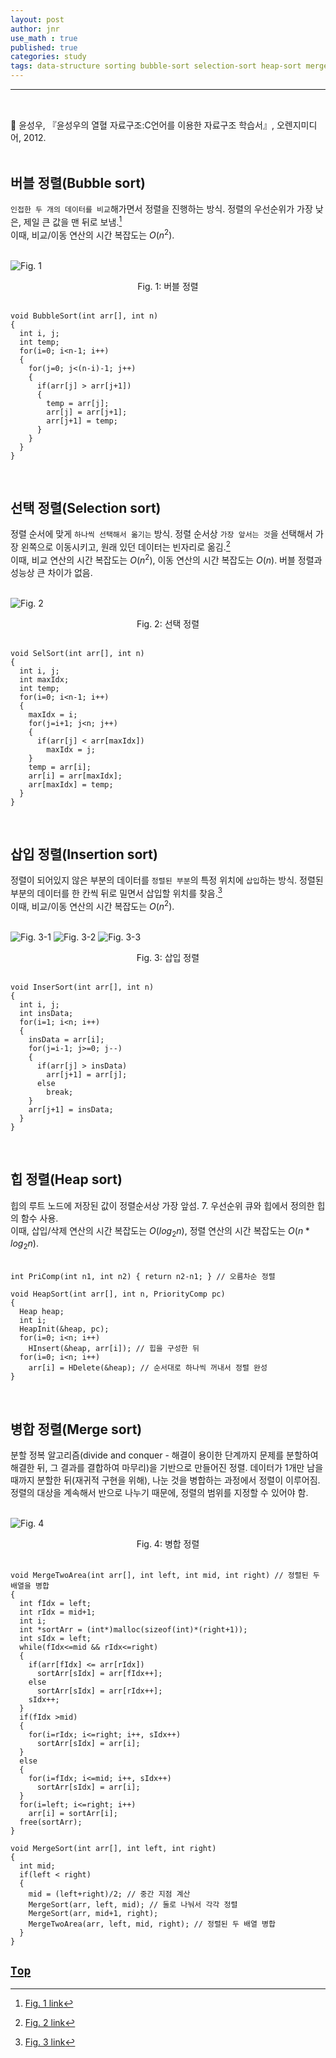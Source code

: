 ```yaml
---
layout: post
author: jnr
use_math : true
published: true
categories: study
tags: data-structure sorting bubble-sort selection-sort heap-sort merge-sort
---
```


---
<h2 id="top"></h2><br>
📝 윤성우, 『윤성우의 열혈 자료구조:C언어를 이용한 자료구조 학습서』, 오렌지미디어, 2012. <br><br>

## 버블 정렬(Bubble sort)
`인접한 두 개의 데이터를 비교`해가면서 정렬을 진행하는 방식. 정렬의 우선순위가 가장 낮은, 제일 큰 값을 맨 뒤로 보냄.[^1] <br>
이때, 비교/이동 연산의 시간 복잡도는 $O(n^2)$. <br><br>

![Fig. 1](images/2022-11-03-1.png) <center>Fig. 1: 버블 정렬</center> <br>

```
void BubbleSort(int arr[], int n)
{
  int i, j;
  int temp;
  for(i=0; i<n-1; i++)
  {
    for(j=0; j<(n-i)-1; j++)
    {
      if(arr[j] > arr[j+1])
      {
        temp = arr[j];
        arr[j] = arr[j+1];
        arr[j+1] = temp;
      }
    }
  }
}
```
<br>

## 선택 정렬(Selection sort)
정렬 순서에 맞게 `하나씩 선택해서 옮기는` 방식. 정렬 순서상 `가장 앞서는 것`을 선택해서 가장 왼쪽으로 이동시키고, 원래 있던 데이터는 빈자리로 옮김.[^2] <br>
이때, 비교 연산의 시간 복잡도는 $O(n^2)$, 이동 연산의 시간 복잡도는 $O(n)$. 버블 정렬과 성능상 큰 차이가 없음. <br><br>

![Fig. 2](images/2022-11-03-2.PNG) <center>Fig. 2: 선택 정렬</center> <br>

```
void SelSort(int arr[], int n)
{
  int i, j;
  int maxIdx;
  int temp;
  for(i=0; i<n-1; i++)
  {
    maxIdx = i;
    for(j=i+1; j<n; j++)
    {
      if(arr[j] < arr[maxIdx])
        maxIdx = j;
    }
    temp = arr[i];
    arr[i] = arr[maxIdx];
    arr[maxIdx] = temp;
  }
}
```
<br>

## 삽입 정렬(Insertion sort)
정렬이 되어있지 않은 부분의 데이터를 `정렬된 부분`의 특정 위치에 `삽입`하는 방식. 정렬된 부분의 데이터를 한 칸씩 뒤로 밀면서 삽입할 위치를 찾음.[^3] <br>
이때, 비교/이동 연산의 시간 복잡도는 $O(n^2)$. <br><br>

![Fig. 3-1](images/2022-11-03-3-1.png) 
![Fig. 3-2](images/2022-11-03-3-2.png) 
![Fig. 3-3](images/2022-11-03-3-3.png) <center>Fig. 3: 삽입 정렬</center> <br>

```
void InserSort(int arr[], int n)
{
  int i, j;
  int insData;
  for(i=1; i<n; i++)
  {
    insData = arr[i];
    for(j=i-1; j>=0; j--)
    {
      if(arr[j] > insData)
        arr[j+1] = arr[j];
      else
        break;
    }
    arr[j+1] = insData;
  }
}
```
<br>

## 힙 정렬(Heap sort)
힙의 루트 노드에 저장된 값이 정렬순서상 가장 앞섬. 7. 우선순위 큐와 힙에서 정의한 힙의 함수 사용. <br>
이때, 삽입/삭제 연산의 시간 복잡도는 $O(log_2{n})$, 정렬 연산의 시간 복잡도는 $O(n*log_2{n})$. <br><br>

```
int PriComp(int n1, int n2) { return n2-n1; } // 오름차순 정렬

void HeapSort(int arr[], int n, PriorityComp pc)
{
  Heap heap;
  int i;
  HeapInit(&heap, pc);
  for(i=0; i<n; i++)
    HInsert(&heap, arr[i]); // 힙을 구성한 뒤
  for(i=0; i<n; i++)
    arr[i] = HDelete(&heap); // 순서대로 하나씩 꺼내서 정렬 완성
}
```
<br>

## 병합 정렬(Merge sort)
분할 정복 알고리즘(divide and conquer - 해결이 용이한 단계까지 문제를 분할하여 해결한 뒤, 그 결과를 결합하여 마무리)을 기반으로 만들어진 정렬. 데이터가 1개만 남을 때까지 분할한 뒤(재귀적 구현을 위해), 나눈 것을 병합하는 과정에서 정렬이 이루어짐. 정렬의 대상을 계속해서 반으로 나누기 때문에, 정렬의 범위를 지정할 수 있어야 함. <br><br>

![Fig. 4](images/2022-11-03-4.PNG) <center>Fig. 4: 병합 정렬</center> <br>

```
void MergeTwoArea(int arr[], int left, int mid, int right) // 정렬된 두 배열을 병합
{
  int fIdx = left;
  int rIdx = mid+1;
  int i;
  int *sortArr = (int*)malloc(sizeof(int)*(right+1));
  int sIdx = left;
  while(fIdx<=mid && rIdx<=right)
  {
    if(arr[fIdx] <= arr[rIdx])
      sortArr[sIdx] = arr[fIdx++];
    else
      sortArr[sIdx] = arr[rIdx++];
    sIdx++;
  }
  if(fIdx >mid)
  {
    for(i=rIdx; i<=right; i++, sIdx++)
      sortArr[sIdx] = arr[i];
  }
  else
  {
    for(i=fIdx; i<=mid; i++, sIdx++)
      sortArr[sIdx] = arr[i];
  }
  for(i=left; i<=right; i++)
    arr[i] = sortArr[i];
  free(sortArr);
}

void MergeSort(int arr[], int left, int right)
{
  int mid;
  if(left < right)
  {
    mid = (left+right)/2; // 중간 지점 계산
    MergeSort(arr, left, mid); // 둘로 나눠서 각각 정렬
    MergeSort(arr, mid+1, right);
    MergeTwoArea(arr, left, mid, right); // 정렬된 두 배열 병합
  }
}
```

[`Top`](#top)
---
[^1]: [Fig. 1 link](https://gmlwjd9405.github.io/2018/05/06/algorithm-bubble-sort.html)
[^2]: [Fig. 2 link](https://gmlwjd9405.github.io/2018/05/06/algorithm-selection-sort.html)
[^3]: [Fig. 3 link](https://gmlwjd9405.github.io/2018/05/06/algorithm-insertion-sort.html)

